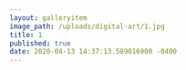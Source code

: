 ```yaml
---
layout: galleryitem
image_path: /uploads/digital-art/1.jpg
title: 1 
published: true
date: 2020-04-13 14:37:13.589016900 -0400
---
```


